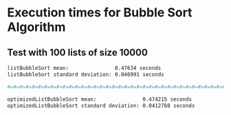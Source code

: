 # Execution times for Bubble Sort Algorithm

## Test with 100 lists of size 10000
```sh
listBubbleSort mean:               0.47634 seconds
listBubbleSort standard deviation: 0.046991 seconds

#=#=#=#=#=#=#=#=#=#=#=#=#=#=#=#=#=#=#=#=#=#=#=#=#=#=#=#=#=#=#=#=#=#=#=#=#=#=#=#=

optimizedListBubbleSort mean:               0.474215 seconds
optimizedListBubbleSort standard deviation: 0.0412788 seconds
```

